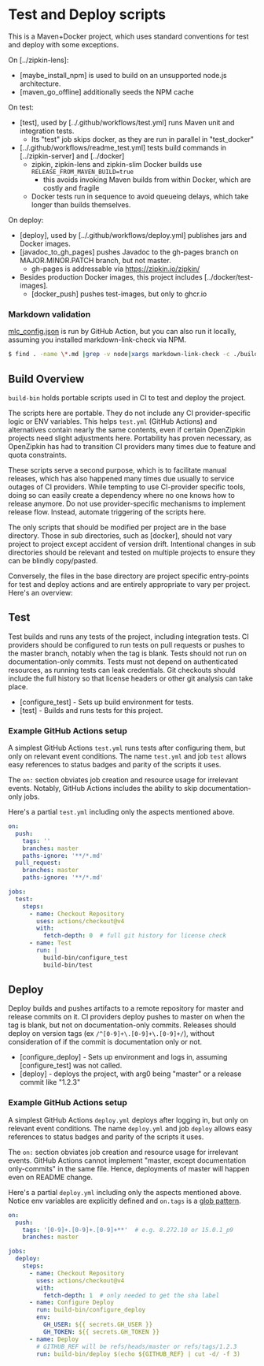 # Test and Deploy scripts

This is a Maven+Docker project, which uses standard conventions for test and deploy with some
exceptions.

On [../zipkin-lens]:
* [maybe_install_npm] is used to build on an unsupported node.js architecture.
* [maven_go_offline] additionally seeds the NPM cache

On test:
* [test], used by [../.github/workflows/test.yml] runs Maven unit and integration tests.
  * Its "test" job skips docker, as they are run in parallel in "test_docker"
* [../.github/workflows/readme_test.yml] tests build commands in [../zipkin-server] and [../docker]
  * zipkin, zipkin-lens and zipkin-slim Docker builds use `RELEASE_FROM_MAVEN_BUILD=true`
    * this avoids invoking Maven builds from within Docker, which are costly and fragile
  * Docker tests run in sequence to avoid queueing delays, which take longer than builds themselves.

On deploy:
* [deploy], used by [../.github/workflows/deploy.yml] publishes jars and Docker images.
* [javadoc_to_gh_pages] pushes Javadoc to the gh-pages branch on MAJOR.MINOR.PATCH branch, but not master.
  * gh-pages is addressable via https://zipkin.io/zipkin/
* Besides production Docker images, this project includes [../docker/test-images].
  * [docker_push] pushes test-images, but only to ghcr.io

### Markdown validation

[mlc_config.json](mlc_config.json) is run by GitHub Action, but you can also run it locally,
assuming you installed markdown-link-check via NPM.

```bash
$ find . -name \*.md |grep -v node|xargs markdown-link-check -c ./build-bin/mlc_config.json
```

[//]: # (Below here should be standard for all projects)

## Build Overview
`build-bin` holds portable scripts used in CI to test and deploy the project.

The scripts here are portable. They do not include any CI provider-specific logic or ENV variables.
This helps `test.yml` (GitHub Actions) and alternatives contain nearly the same contents, even if
certain OpenZipkin projects need slight adjustments here. Portability has proven necessary, as
OpenZipkin has had to transition CI providers many times due to feature and quota constraints.

These scripts serve a second purpose, which is to facilitate manual releases, which has also
happened many times due usually to service outages of CI providers. While tempting to use
CI-provider specific tools, doing so can easily create a dependency where no one knows how to
release anymore. Do not use provider-specific mechanisms to implement release flow. Instead,
automate triggering of the scripts here.

The only scripts that should be modified per project are in the base directory. Those in sub
directories, such as [docker], should not vary project to project except accident of version drift.
Intentional changes in sub directories should be relevant and tested on multiple projects to ensure
they can be blindly copy/pasted.

Conversely, the files in the base directory are project specific entry-points for test and deploy
actions and are entirely appropriate to vary per project. Here's an overview:

## Test

Test builds and runs any tests of the project, including integration tests. CI providers should be
configured to run tests on pull requests or pushes to the master branch, notably when the tag is
blank. Tests should not run on documentation-only commits. Tests must not depend on authenticated
resources, as running tests can leak credentials. Git checkouts should include the full history so
that license headers or other git analysis can take place.

 * [configure_test] - Sets up build environment for tests.
 * [test] - Builds and runs tests for this project.

### Example GitHub Actions setup

A simplest GitHub Actions `test.yml` runs tests after configuring them, but only on relevant event
conditions. The name `test.yml` and job `test` allows easy references to status badges and parity of
the scripts it uses.

The `on:` section obviates job creation and resource usage for irrelevant events. Notably, GitHub
Actions includes the ability to skip documentation-only jobs.

Here's a partial `test.yml` including only the aspects mentioned above.
```yaml
on:
  push:
    tags: ''
    branches: master
    paths-ignore: '**/*.md'
  pull_request:
    branches: master
    paths-ignore: '**/*.md'

jobs:
  test:
    steps:
      - name: Checkout Repository
        uses: actions/checkout@v4
        with:
          fetch-depth: 0  # full git history for license check
      - name: Test
        run: |
          build-bin/configure_test
          build-bin/test
```

## Deploy

Deploy builds and pushes artifacts to a remote repository for master and release commits on it. CI
providers deploy pushes to master on when the tag is blank, but not on documentation-only commits.
Releases should deploy on version tags (ex `/^[0-9]+\.[0-9]+\.[0-9]+/`), without consideration of if
the commit is documentation only or not.

 * [configure_deploy] - Sets up environment and logs in, assuming [configure_test] was not called.
 * [deploy] - deploys the project, with arg0 being "master" or a release commit like "1.2.3"

### Example GitHub Actions setup

A simplest GitHub Actions `deploy.yml` deploys after logging in, but only on relevant event
conditions. The name `deploy.yml` and job `deploy` allows easy references to status badges and
parity of the scripts it uses.

The `on:` section obviates job creation and resource usage for irrelevant events. GitHub Actions
cannot implement "master, except documentation only-commits" in the same file. Hence, deployments of
master will happen even on README change.

Here's a partial `deploy.yml` including only the aspects mentioned above. Notice env variables are
explicitly defined and `on.tags` is a [glob pattern](https://docs.github.com/en/free-pro-team@latest/actions/reference/workflow-syntax-for-github-actions#filter-pattern-cheat-sheet).

```yaml
on:
  push:
    tags: '[0-9]+.[0-9]+.[0-9]+**'  # e.g. 8.272.10 or 15.0.1_p9
    branches: master

jobs:
  deploy:
    steps:
      - name: Checkout Repository
        uses: actions/checkout@v4
        with:
          fetch-depth: 1  # only needed to get the sha label
      - name: Configure Deploy
        run: build-bin/configure_deploy
        env:
          GH_USER: ${{ secrets.GH_USER }}
          GH_TOKEN: ${{ secrets.GH_TOKEN }}
      - name: Deploy
        # GITHUB_REF will be refs/heads/master or refs/tags/1.2.3
        run: build-bin/deploy $(echo ${GITHUB_REF} | cut -d/ -f 3)
```

